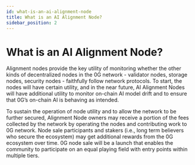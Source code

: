 ```yaml
---
id: what-is-an-ai-alignment-node
title: What is an AI Alignment Node?
sidebar_position: 2
---
```


# What is an AI Alignment Node?

Alignment nodes provide the key utility of monitoring whether the other kinds of decentralized nodes in the 0G network - validator nodes, storage nodes, security nodes - faithfully follow network protocols. To start, the nodes will have certain utility, and in the near future, AI Alignment Nodes will have additional utility to monitor on-chain AI model drift and to ensure that 0G’s on-chain AI is behaving as intended.

To sustain the operation of node utility and to allow the network to be further secured, Alignment Node owners may receive a portion of the fees collected by the network by operating the nodes and contributing work to 0G network. Node sale participants and stakers (i.e., long term believers who secure the ecosystem) may get additional rewards from the 0G ecosystem over time. 0G node sale will be a launch that enables the community to participate on an equal playing field with entry points within multiple tiers.
